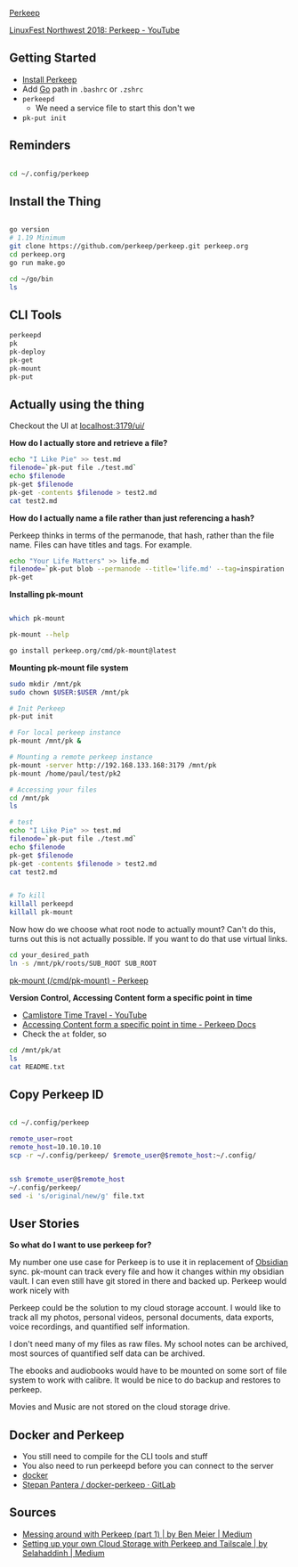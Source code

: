 [Perkeep](https://perkeep.org/)

[LinuxFest Northwest 2018: Perkeep - YouTube](https://www.youtube.com/watch?v=PlAU_da_U4s&t=3640s)

## Getting Started

* [Install Perkeep](https://perkeep.org/download)
* Add [Go](Go.md) path in `.bashrc` or `.zshrc`
* `perkeepd`
	* We need a service file to start this don't we
* `pk-put init`

## Reminders

``` bash

cd ~/.config/perkeep
```

## Install the Thing

``` bash

go version
# 1.19 Minimum
git clone https://github.com/perkeep/perkeep.git perkeep.org
cd perkeep.org
go run make.go

cd ~/go/bin
ls
```

## CLI Tools

``` bash
perkeepd
pk
pk-deploy
pk-get
pk-mount
pk-put
```

## Actually using the thing

Checkout the UI at [localhost:3179/ui/](http://localhost:3179/ui/)

**How do I actually store and retrieve a file?**

``` bash
echo "I Like Pie" >> test.md
filenode=`pk-put file ./test.md`
echo $filenode
pk-get $filenode
pk-get -contents $filenode > test2.md
cat test2.md
```

**How do I actually name a file rather than just referencing a hash?**

Perkeep thinks in terms of the permanode, that hash, rather than the file name. Files can have titles and tags. For example.

``` bash
echo "Your Life Matters" >> life.md
filenode=`pk-put blob --permanode --title='life.md' --tag=inspiration ./life.md`
pk-get 
```

**Installing pk-mount**

``` bash

which pk-mount

pk-mount --help

go install perkeep.org/cmd/pk-mount@latest

```

**Mounting pk-mount file system**

``` bash
sudo mkdir /mnt/pk
sudo chown $USER:$USER /mnt/pk

# Init Perkeep
pk-put init

# For local perkeep instance
pk-mount /mnt/pk &

# Mounting a remote perkeep instance
pk-mount -server http://192.168.133.168:3179 /mnt/pk
pk-mount /home/paul/test/pk2

# Accessing your files
cd /mnt/pk
ls

# test
echo "I Like Pie" >> test.md
filenode=`pk-put file ./test.md`
echo $filenode
pk-get $filenode
pk-get -contents $filenode > test2.md
cat test2.md


# To kill
killall perkeepd
killall pk-mount
```

Now how do we choose what root node to actually mount? Can't do this, turns out this is not actually possible. If you want to do that use virtual links.

``` bash
cd your_desired_path
ln -s /mnt/pk/roots/SUB_ROOT SUB_ROOT
```

[pk-mount (/cmd/pk-mount) - Perkeep](https://perkeep.org/cmd/pk-mount/#hdr-Creating_a_Root_Node)

**Version Control, Accessing Content form a specific point in time**

- [Camlistore Time Travel - YouTube](https://www.youtube.com/watch?v=G9f74_JjFYQ)
- [Accessing Content form a specific point in time - Perkeep Docs](https://perkeep.org/cmd/pk-mount/#hdr-Accessing_Content_at_a_specific_Point_in_Time)
- Check the `at` folder, so
``` bash
cd /mnt/pk/at
ls
cat README.txt  
```

## Copy Perkeep ID

``` bash

cd ~/.config/perkeep

remote_user=root
remote_host=10.10.10.10
scp -r ~/.config/perkeep/ $remote_user@$remote_host:~/.config/


ssh $remote_user@$remote_host
~/.config/perkeep/
sed -i 's/original/new/g' file.txt
```

## User Stories

**So what do I want to use perkeep for?**

My number one use case for Perkeep is to use it in replacement of [Obsidian](Obsidian.md) sync. pk-mount can track every file and how it changes within my obsidian vault. I can even still have git stored in there and backed up. Perkeep would work nicely with 

Perkeep could be the solution to my cloud storage account. I would like to track all my photos, personal videos, personal documents, data exports, voice recordings, and quantified self information.

I don't need many of my files as raw files. My school notes can be archived, most sources of quantified self data can be archived.

The ebooks and audiobooks would have to be mounted on some sort of file system to work with calibre. It would be nice to do backup and restores to perkeep.

Movies and Music are not stored on the cloud storage drive.

## Docker and Perkeep

* You still need to compile for the CLI tools and stuff
* You also need to run perkeepd before you can connect to the server
* [docker](docker.md)
*  [Stepan Pantera / docker-perkeep · GitLab](https://gitlab.com/banderovets/docker-perkeep)

## Sources

* [Messing around with Perkeep (part 1) | by Ben Meier | Medium](https://medium.com/@benmeier_/messing-around-with-perkeep-part-1-67c6b8b0f8d7)
* [Setting up your own Cloud Storage with Perkeep and Tailscale | by Selahaddinh | Medium](https://medium.com/@selahaddinh123/setting-up-your-own-cloud-storage-with-perkeep-and-tailscale-5b9d082fd324)